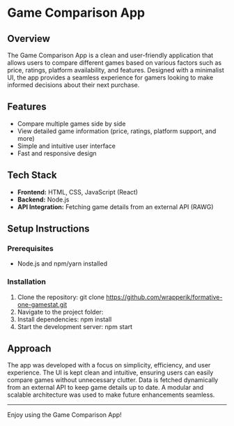 # Game Comparison App

## Overview
The Game Comparison App is a clean and user-friendly application that allows users to compare different games based on various factors such as price, ratings, platform availability, and features. Designed with a minimalist UI, the app provides a seamless experience for gamers looking to make informed decisions about their next purchase.

## Features
- Compare multiple games side by side
- View detailed game information (price, ratings, platform support, and more)
- Simple and intuitive user interface
- Fast and responsive design

## Tech Stack
- **Frontend:** HTML, CSS, JavaScript (React)
- **Backend:** Node.js 
- **API Integration:** Fetching game details from an external API (RAWG)

## Setup Instructions
### Prerequisites
- Node.js and npm/yarn installed

### Installation
1. Clone the repository:
   git clone https://github.com/wrapperik/formative-one-gamestat.git
2. Navigate to the project folder:
3. Install dependencies:
   npm install  
4. Start the development server:
   npm start


## Approach
The app was developed with a focus on simplicity, efficiency, and user experience. The UI is kept clean and intuitive, ensuring users can easily compare games without unnecessary clutter. Data is fetched dynamically from an external API to keep game details up to date. A modular and scalable architecture was used to make future enhancements seamless.



---
Enjoy using the Game Comparison App!

